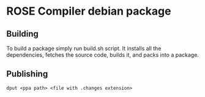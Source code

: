 # ROSE Compiler debian package

## Building

To build a package simply run build.sh script. It installs all the dependencies, fetches the source code, builds it, and packs into a package.

## Publishing

```
dput <ppa path> <file with .changes extension>
```
